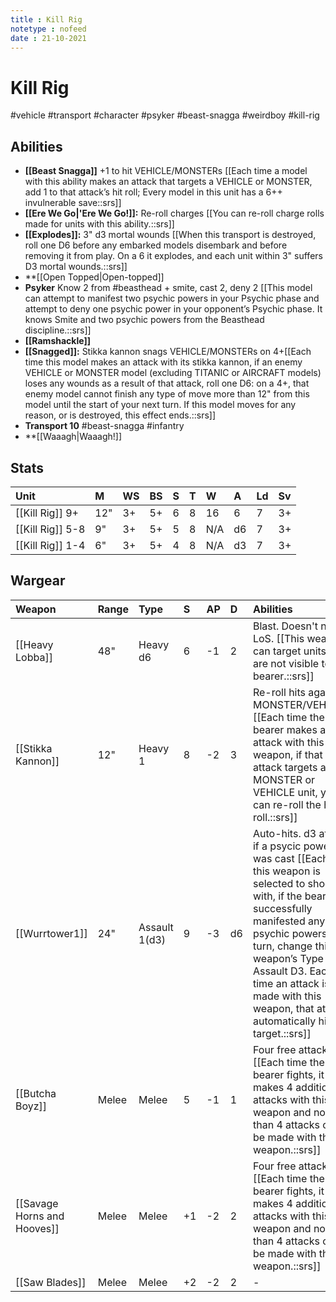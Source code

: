 ```yaml
---
title : Kill Rig
notetype : nofeed
date : 21-10-2021
---
```


# Kill Rig
#vehicle #transport #character #psyker #beast-snagga #weirdboy #kill-rig

## Abilities

- **[[Beast Snagga]]** +1 to hit VEHICLE/MONSTERs [[Each time a model with this ability makes an attack that targets a VEHICLE or MONSTER, add 1 to that attack’s hit roll; Every model in this unit has a 6++ invulnerable save::srs]]
- **[[Ere We Go\|'Ere We Go!]]:** Re-roll charges [[You can re-roll charge rolls made for units with this ability.::srs]]
- **[[Explodes]]:** 3" d3 mortal wounds [[When this transport is destroyed, roll one D6 before any embarked models disembark and before removing it from play. On a 6 it explodes, and each unit within 3" suffers D3 mortal wounds.::srs]]
- **[[Open Topped\|Open-topped]]
- **Psyker** Know 2 from #beasthead + smite, cast 2, deny 2 [[This model can attempt to manifest two psychic powers in your Psychic phase and attempt to deny one psychic power in your opponent’s Psychic phase. It knows Smite and two psychic powers from the Beasthead discipline.::srs]]
- **[[Ramshackle]]**
- **[[Snagged]]:** Stikka kannon snags VEHICLE/MONSTERs on 4+[[Each time this model makes an attack with its stikka kannon, if an enemy VEHICLE or MONSTER model (excluding TITANIC or AIRCRAFT models) loses any wounds as a result of that attack, roll one D6: on a 4+, that enemy model cannot finish any type of move more than 12" from this model until the start of your next turn. If this model moves for any reason, or is destroyed, this effect ends.::srs]]
- **Transport 10** #beast-snagga #infantry 
- **[[Waaagh\|Waaagh!]]

## Stats

| Unit             | M   | WS  | BS  | S   | T   | W   | A   | Ld  | Sv  |
|:---------------- |:--- |:--- |:--- |:--- |:--- |:--- |:--- |:--- |:--- |
| [[Kill Rig]] 9+  | 12" | 3+  | 5+  | 6   | 8   | 16  | 6   | 7   | 3+  |
| [[Kill Rig]] 5-8 | 9"  | 3+  | 5+  | 5   | 8   | N/A | d6  | 7   | 3+  |
| [[Kill Rig]] 1-4 | 6"  | 3+  | 5+  | 4   | 8   | N/A | d3  | 7   | 3+  |

## Wargear

| Weapon                      | Range | Type          | S   | AP  | D   | Abilities                                                                                                                                                                                                                                                                                                        |
|:--------------------------- |:----- |:------------- |:--- |:--- |:--- |:---------------------------------------------------------------------------------------------------------------------------------------------------------------------------------------------------------------------------------------------------------------------------------------------------------------- |
| [[Heavy Lobba]]             | 48"   | Heavy d6      | 6   | -1  | 2   | Blast. Doesn't need LoS. [[This weapon can target units that are not visible to the bearer.::srs]]                                                                                                                                                                                                               |
| [[Stikka Kannon]]           | 12"   | Heavy 1       | 8   | -2  | 3   | Re-roll hits against MONSTER/VEHICLEs [[Each time the bearer makes an attack with this weapon, if that attack targets a MONSTER or VEHICLE unit, you can re-roll the hit roll.::srs]]                                                                                                                            |
| [[Wurrtower1]]               | 24"   | Assault 1(d3) | 9   | -3  | d6  | Auto-hits. d3 attacks if a psycic power was cast [[Each time this weapon is selected to shoot with, if the bearer successfully manifested any psychic powers this turn, change this weapon’s Type to Assault D3. Each time an attack is made with this weapon, that attack automatically hits the target.::srs]] | 
| [[Butcha Boyz]]             | Melee | Melee         | 5   | -1  | 1   | Four free attacks [[Each time the bearer fights, it makes 4 additional attacks with this weapon and no more than 4 attacks can be made with this weapon.::srs]]                                                                                                                                                  |
| [[Savage Horns and Hooves]] | Melee | Melee         | +1  | -2  | 2   | Four free attacks [[Each time the bearer fights, it makes 4 additional attacks with this weapon and no more than 4 attacks can be made with this weapon.::srs]]                                                                                                                                                  |
| [[Saw Blades]]              | Melee | Melee         | +2  | -2  | 2   | -                                                                                                                                                                                                                                                                                                                |